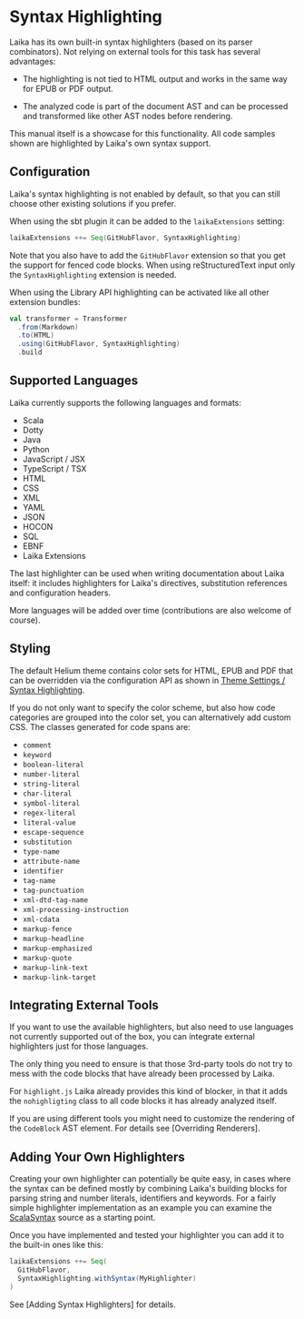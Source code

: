 
Syntax Highlighting
===================

Laika has its own built-in syntax highlighters (based on its parser combinators). 
Not relying on external tools for this task has several advantages:

* The highlighting is not tied to HTML output and works in the same way for EPUB or PDF output.

* The analyzed code is part of the document AST and can be processed and transformed like other
  AST nodes before rendering.
  
This manual itself is a showcase for this functionality. 
All code samples shown are highlighted by Laika's own syntax support. 
  
  
Configuration
-------------

Laika's syntax highlighting is not enabled by default, 
so that you can still choose other existing solutions if you prefer.

When using the sbt plugin it can be added to the `laikaExtensions` setting:

```scala
laikaExtensions ++= Seq(GitHubFlavor, SyntaxHighlighting)  
```

Note that you also have to add the `GitHubFlavor` extension so that you get the support for fenced code blocks.
When using reStructuredText input only the `SyntaxHighlighting` extension is needed.

When using the Library API highlighting can be activated like all other extension bundles:

```scala
val transformer = Transformer
  .from(Markdown)
  .to(HTML)
  .using(GitHubFlavor, SyntaxHighlighting)
  .build
```


Supported Languages
-------------------

Laika currently supports the following languages and formats:

* Scala
* Dotty
* Java
* Python
* JavaScript / JSX
* TypeScript / TSX
* HTML
* CSS
* XML
* YAML
* JSON
* HOCON
* SQL
* EBNF
* Laika Extensions

The last highlighter can be used when writing documentation about Laika itself: 
it includes highlighters for Laika's directives, substitution references and configuration headers.

More languages will be added over time (contributions are also welcome of course).


Styling
-------

The default Helium theme contains color sets for HTML, EPUB and PDF that can be overridden via the configuration API
as shown in [Theme Settings / Syntax Highlighting](../03-preparing-content/03-theme-settings.md#syntax-highlighting).

If you do not only want to specify the color scheme, but also how code categories are grouped into the color set,
you can alternatively add custom CSS.
The classes generated for code spans are:

* `comment`
* `keyword`
* `boolean-literal`
* `number-literal`
* `string-literal`
* `char-literal`
* `symbol-literal`
* `regex-literal`
* `literal-value`
* `escape-sequence`
* `substitution`
* `type-name`
* `attribute-name`
* `identifier`
* `tag-name`
* `tag-punctuation`
* `xml-dtd-tag-name`
* `xml-processing-instruction`
* `xml-cdata`
* `markup-fence`
* `markup-headline`
* `markup-emphasized`
* `markup-quote`
* `markup-link-text`
* `markup-link-target`


Integrating External Tools
--------------------------

If you want to use the available highlighters, but also need to use languages not currently supported out of the box,
you can integrate external highlighters just for those languages.

The only thing you need to ensure is that those 3rd-party tools do not try to mess with the code blocks
that have already been processed by Laika.

For `highlight.js` Laika already provides this kind of blocker, in that it adds the `nohighligting` class
to all code blocks it has already analyzed itself.

If you are using different tools you might need to customize the rendering of the `CodeBlock` AST element.
For details see [Overriding Renderers].


Adding Your Own Highlighters
----------------------------

Creating your own highlighter can potentially be quite easy, in cases where the syntax can be defined mostly
by combining Laika's building blocks for parsing string and number literals, identifiers and keywords.
For a fairly simple highlighter implementation as an example you can examine the [ScalaSyntax] source
as a starting point.

[ScalaSyntax]: https://github.com/planet42/Laika/blob/master/core/src/main/scala/laika/parse/code/languages/ScalaSyntax.scala

Once you have implemented and tested your highlighter you can add it to the built-in ones like this:

```scala
laikaExtensions ++= Seq(
  GitHubFlavor, 
  SyntaxHighlighting.withSyntax(MyHighlighter)
)  
```

See [Adding Syntax Highlighters] for details.
